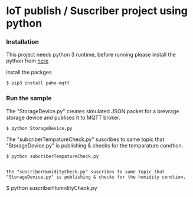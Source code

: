 # IoT publish / Suscriber project using python

### Installation

This project needs python 3 runtime, before running please install the python from [here](https://www.python.org/downloads/) 

install the packges 

```python
$ pip3 install paho-mqtt

```

### Run the sample 

The "StorageDevice.py" creates simulated JSON packet for a brevrage storage device and publises it to MQTT broker.

```
$ python StorageDevice.py

```

The "subcriberTempatureCheck.py" suscribes to same topic that "StorageDevice.py" is publishing & checks for the temparature condtion.

```
$ python subcriberTempatureCheck.py

```

```

The "suscriberHumidityCheck.py" suscribes to same topic that "StorageDevice.py" is publishing & checks for the humidity condtion.

```
$ python suscriberHumidityCheck.py

```

